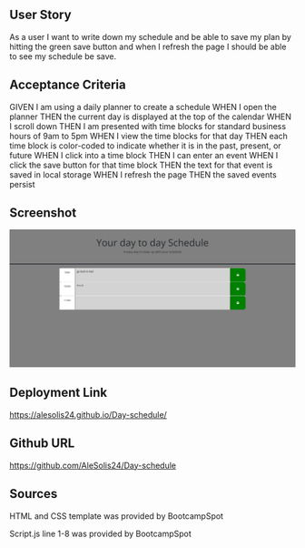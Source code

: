 ## User Story
As a user I want to write down my schedule and be able to save my plan by hitting the green save button and when I refresh the page I should be able to see my schedule be save. 

## Acceptance Criteria
GIVEN I am using a daily planner to create a schedule
WHEN I open the planner
THEN the current day is displayed at the top of the calendar
WHEN I scroll down
THEN I am presented with time blocks for standard business hours of 9am to 5pm
WHEN I view the time blocks for that day
THEN each time block is color-coded to indicate whether it is in the past, present, or future
WHEN I click into a time block
THEN I can enter an event
WHEN I click the save button for that time block
THEN the text for that event is saved in local storage
WHEN I refresh the page
THEN the saved events persist

## Screenshot
![Alt text](<Screenshot 2023-12-21 163641.png>)


## Deployment Link  
https://alesolis24.github.io/Day-schedule/

## Github URL
https://github.com/AleSolis24/Day-schedule

## Sources

HTML and CSS template was provided by BootcampSpot

Script.js line 1-8 was provided by BootcampSpot

